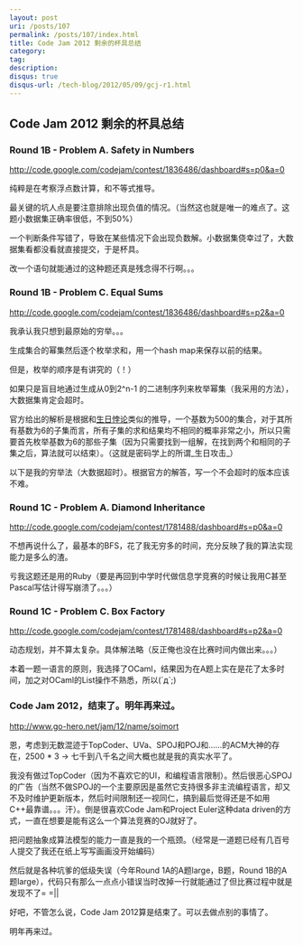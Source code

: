 ```yaml
---
layout: post
uri: /posts/107
permalink: /posts/107/index.html
title: Code Jam 2012 剩余的杯具总结
category:
tag:
description: 
disqus: true
disqus-url: /tech-blog/2012/05/09/gcj-r1.html
---
```


## Code Jam 2012 剩余的杯具总结

### Round 1B - Problem A. Safety in Numbers
<http://code.google.com/codejam/contest/1836486/dashboard#s=p0&a=0>

纯粹是在考察浮点数计算，和不等式推导。

最关键的坑人点是要注意排除出现负值的情况。（当然这也就是唯一的难点了。这题小数据集正确率很低，不到50%）

一个判断条件写错了，导致在某些情况下会出现负数解。小数据集侥幸过了，大数据集看都没看就直接提交，于是杯具。

改一个语句就能通过的这种题还真是残念得不行啊。。。

<script src="https://gist.github.com/2644309.js"></script>

### Round 1B - Problem C. Equal Sums
<http://code.google.com/codejam/contest/1836486/dashboard#s=p2&a=0>

我承认我只想到最原始的穷举。。。

生成集合的幂集然后逐个枚举求和，用一个hash map来保存以前的结果。

但是，枚举的顺序是有讲究的（！）

如果只是盲目地通过生成从0到2^n-1 的二进制序列来枚举幂集（我采用的方法），大数据集肯定会超时。

官方给出的解析是根据和[生日悖论](http://zh.wikipedia.org/wiki/%E7%94%9F%E6%97%A5%E5%95%8F%E9%A1%8C)类似的推导，一个基数为500的集合，对于其所有基数为6的子集而言，所有子集的求和结果均不相同的概率非常之小，所以只需要首先枚举基数为6的那些子集（因为只需要找到一组解，在找到两个和相同的子集之后，算法就可以结束）。（这就是密码学上的所谓_生日攻击_）

以下是我的穷举法（大数据超时）。根据官方的解答，写一个不会超时的版本应该不难。

<script src="https://gist.github.com/2644369.js"></script>

### Round 1C - Problem A. Diamond Inheritance
<http://code.google.com/codejam/contest/1781488/dashboard#s=p0&a=0>

不想再说什么了，最基本的BFS，花了我无穷多的时间，充分反映了我的算法实现能力是多么的渣。

亏我这题还是用的Ruby（要是再回到中学时代做信息学竞赛的时候让我用C甚至Pascal写估计得写崩溃了。。。）

<script src="https://gist.github.com/2644578.js"></script>

### Round 1C - Problem C. Box Factory
<http://code.google.com/codejam/contest/1781488/dashboard#s=p2&a=0>

动态规划，并不算太复杂。具体解法略（反正俺也没在比赛时间内做出来。。。）

本着一题一语言的原则，我选择了OCaml，结果因为在A题上实在是花了太多时间，加之对OCaml的List操作不熟悉，所以(´д`;)



### Code Jam 2012，结束了。明年再来过。
<http://www.go-hero.net/jam/12/name/soimort>

恩，考虑到无数混迹于TopCoder、UVa、SPOJ和POJ和……的ACM大神的存在，2500 * 3 -> 七千到八千名之间大概也就是我的真实水平了。

我没有做过TopCoder（因为不喜欢它的UI，和编程语言限制）。然后很恶心SPOJ的广告（当然不做SPOJ的一个主要原因是虽然它支持很多非主流编程语言，却又不及时维护更新版本，然后时间限制还一视同仁，搞到最后觉得还是不如用C++最靠谱。。。汗）。倒是很喜欢Code Jam和Project Euler这种data driven的方式，一直在想要是能有这么一个算法竞赛的OJ就好了。

把问题抽象成算法模型的能力一直是我的一个瓶颈。（经常是一道题已经有几百号人提交了我还在纸上写写画画没开始编码）

然后就是各种坑爹的低级失误（今年Round 1A的A题large，B题，Round 1B的A题large），代码只有那么一点点小错误当时改掉一行就能通过了但比赛过程中就是发现不了= =||

好吧，不管怎么说，Code Jam 2012算是结束了。可以去做点别的事情了。

明年再来过。

